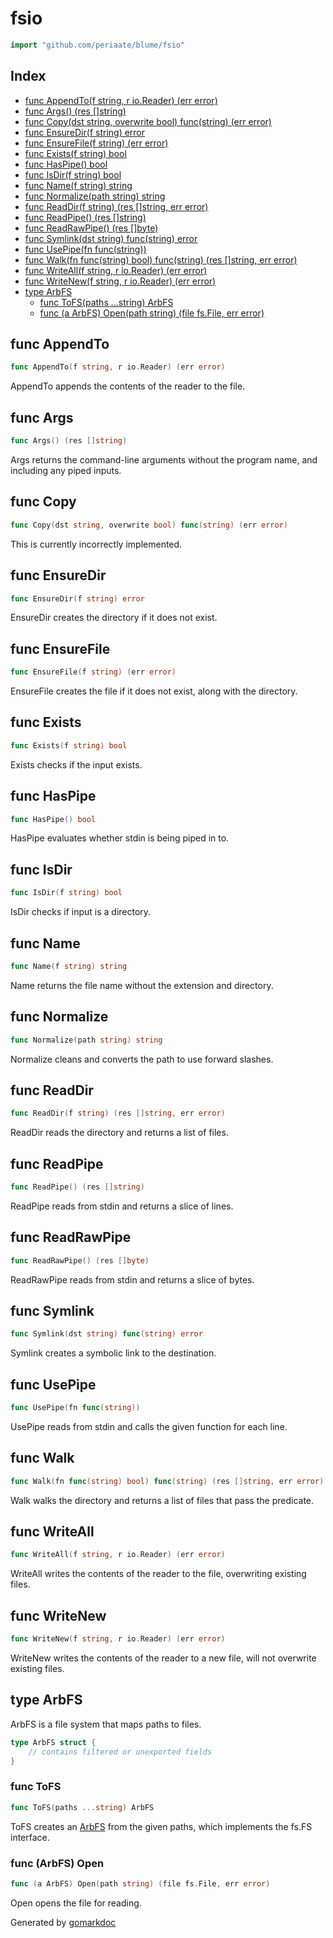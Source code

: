 <!-- Code generated by gomarkdoc. DO NOT EDIT -->

# fsio

```go
import "github.com/periaate/blume/fsio"
```

## Index

- [func AppendTo\(f string, r io.Reader\) \(err error\)](<#AppendTo>)
- [func Args\(\) \(res \[\]string\)](<#Args>)
- [func Copy\(dst string, overwrite bool\) func\(string\) \(err error\)](<#Copy>)
- [func EnsureDir\(f string\) error](<#EnsureDir>)
- [func EnsureFile\(f string\) \(err error\)](<#EnsureFile>)
- [func Exists\(f string\) bool](<#Exists>)
- [func HasPipe\(\) bool](<#HasPipe>)
- [func IsDir\(f string\) bool](<#IsDir>)
- [func Name\(f string\) string](<#Name>)
- [func Normalize\(path string\) string](<#Normalize>)
- [func ReadDir\(f string\) \(res \[\]string, err error\)](<#ReadDir>)
- [func ReadPipe\(\) \(res \[\]string\)](<#ReadPipe>)
- [func ReadRawPipe\(\) \(res \[\]byte\)](<#ReadRawPipe>)
- [func Symlink\(dst string\) func\(string\) error](<#Symlink>)
- [func UsePipe\(fn func\(string\)\)](<#UsePipe>)
- [func Walk\(fn func\(string\) bool\) func\(string\) \(res \[\]string, err error\)](<#Walk>)
- [func WriteAll\(f string, r io.Reader\) \(err error\)](<#WriteAll>)
- [func WriteNew\(f string, r io.Reader\) \(err error\)](<#WriteNew>)
- [type ArbFS](<#ArbFS>)
  - [func ToFS\(paths ...string\) ArbFS](<#ToFS>)
  - [func \(a ArbFS\) Open\(path string\) \(file fs.File, err error\)](<#ArbFS.Open>)


<a name="AppendTo"></a>
## func AppendTo

```go
func AppendTo(f string, r io.Reader) (err error)
```

AppendTo appends the contents of the reader to the file.

<a name="Args"></a>
## func Args

```go
func Args() (res []string)
```

Args returns the command\-line arguments without the program name, and including any piped inputs.

<a name="Copy"></a>
## func Copy

```go
func Copy(dst string, overwrite bool) func(string) (err error)
```

This is currently incorrectly implemented.

<a name="EnsureDir"></a>
## func EnsureDir

```go
func EnsureDir(f string) error
```

EnsureDir creates the directory if it does not exist.

<a name="EnsureFile"></a>
## func EnsureFile

```go
func EnsureFile(f string) (err error)
```

EnsureFile creates the file if it does not exist, along with the directory.

<a name="Exists"></a>
## func Exists

```go
func Exists(f string) bool
```

Exists checks if the input exists.

<a name="HasPipe"></a>
## func HasPipe

```go
func HasPipe() bool
```

HasPipe evaluates whether stdin is being piped in to.

<a name="IsDir"></a>
## func IsDir

```go
func IsDir(f string) bool
```

IsDir checks if input is a directory.

<a name="Name"></a>
## func Name

```go
func Name(f string) string
```

Name returns the file name without the extension and directory.

<a name="Normalize"></a>
## func Normalize

```go
func Normalize(path string) string
```

Normalize cleans and converts the path to use forward slashes.

<a name="ReadDir"></a>
## func ReadDir

```go
func ReadDir(f string) (res []string, err error)
```

ReadDir reads the directory and returns a list of files.

<a name="ReadPipe"></a>
## func ReadPipe

```go
func ReadPipe() (res []string)
```

ReadPipe reads from stdin and returns a slice of lines.

<a name="ReadRawPipe"></a>
## func ReadRawPipe

```go
func ReadRawPipe() (res []byte)
```

ReadRawPipe reads from stdin and returns a slice of bytes.

<a name="Symlink"></a>
## func Symlink

```go
func Symlink(dst string) func(string) error
```

Symlink creates a symbolic link to the destination.

<a name="UsePipe"></a>
## func UsePipe

```go
func UsePipe(fn func(string))
```

UsePipe reads from stdin and calls the given function for each line.

<a name="Walk"></a>
## func Walk

```go
func Walk(fn func(string) bool) func(string) (res []string, err error)
```

Walk walks the directory and returns a list of files that pass the predicate.

<a name="WriteAll"></a>
## func WriteAll

```go
func WriteAll(f string, r io.Reader) (err error)
```

WriteAll writes the contents of the reader to the file, overwriting existing files.

<a name="WriteNew"></a>
## func WriteNew

```go
func WriteNew(f string, r io.Reader) (err error)
```

WriteNew writes the contents of the reader to a new file, will not overwrite existing files.

<a name="ArbFS"></a>
## type ArbFS

ArbFS is a file system that maps paths to files.

```go
type ArbFS struct {
    // contains filtered or unexported fields
}
```

<a name="ToFS"></a>
### func ToFS

```go
func ToFS(paths ...string) ArbFS
```

ToFS creates an [ArbFS](<#ArbFS>) from the given paths, which implements the fs.FS interface.

<a name="ArbFS.Open"></a>
### func \(ArbFS\) Open

```go
func (a ArbFS) Open(path string) (file fs.File, err error)
```

Open opens the file for reading.

Generated by [gomarkdoc](<https://github.com/princjef/gomarkdoc>)
